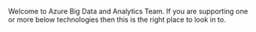 Welcome to Azure Big Data and Analytics Team. If you are supporting one or more below technologies then this is the right place to look in to.



